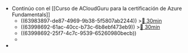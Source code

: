 - Continúo con el [[Curso de ACloudGuru para la certificación de Azure Fundamentals]]
	- ((63983897-de87-4969-9b38-5f5807ab2244)) >[🍅 30min](#agenda-pomo://?t=f-1671005958495-1800)
	- ((63998692-61ac-40cc-b73c-6b8ebf473eb9)) >[🍅 30min](#agenda-pomo://?t=f-1671012735130-1800)
	- ((63998692-25f7-4c7c-9539-65260980becb))
	-
-